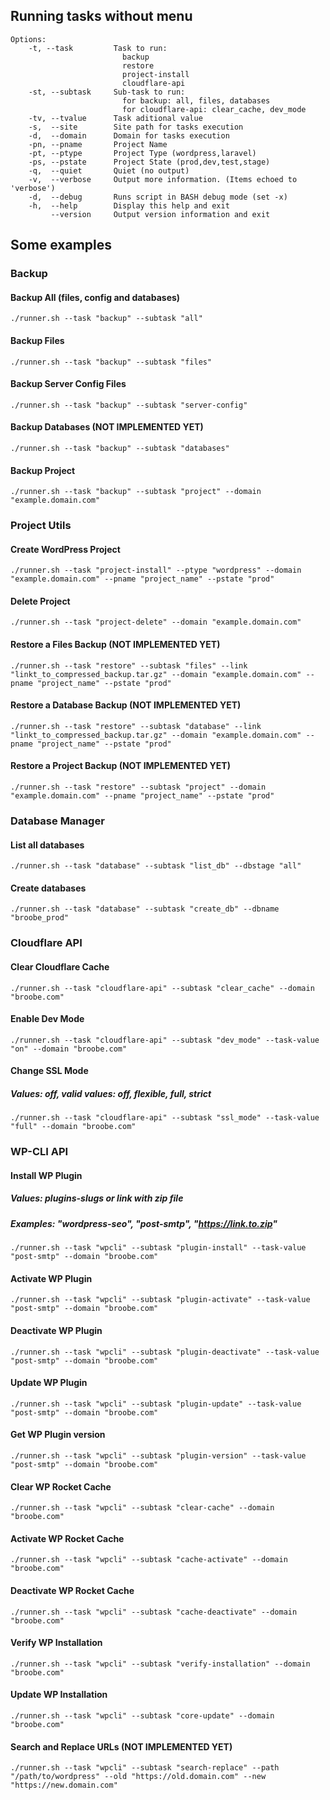 ## Running tasks without menu

```
Options:
    -t, --task         Task to run:
                         backup
                         restore
                         project-install
                         cloudflare-api
    -st, --subtask     Sub-task to run:
                         for backup: all, files, databases
                         for cloudflare-api: clear_cache, dev_mode
    -tv, --tvalue      Task aditional value
    -s,  --site        Site path for tasks execution
    -d,  --domain      Domain for tasks execution
    -pn, --pname       Project Name
    -pt, --ptype       Project Type (wordpress,laravel)
    -ps, --pstate      Project State (prod,dev,test,stage)
    -q,  --quiet       Quiet (no output)
    -v,  --verbose     Output more information. (Items echoed to 'verbose')
    -d,  --debug       Runs script in BASH debug mode (set -x)
    -h,  --help        Display this help and exit
         --version     Output version information and exit
```

## Some examples

### Backup

#### Backup All (files, config and databases)

```
./runner.sh --task "backup" --subtask "all"
```

#### Backup Files

```
./runner.sh --task "backup" --subtask "files"
```

#### Backup Server Config Files

```
./runner.sh --task "backup" --subtask "server-config"
```

#### Backup Databases (NOT IMPLEMENTED YET)

```
./runner.sh --task "backup" --subtask "databases"
```

#### Backup Project

```
./runner.sh --task "backup" --subtask "project" --domain "example.domain.com"
```

### Project Utils

#### Create WordPress Project

```
./runner.sh --task "project-install" --ptype "wordpress" --domain "example.domain.com" --pname "project_name" --pstate "prod"
```

#### Delete Project

```
./runner.sh --task "project-delete" --domain "example.domain.com"
```

#### Restore a Files Backup (NOT IMPLEMENTED YET)

```
./runner.sh --task "restore" --subtask "files" --link "linkt_to_compressed_backup.tar.gz" --domain "example.domain.com" --pname "project_name" --pstate "prod"
```

#### Restore a Database Backup (NOT IMPLEMENTED YET)

```
./runner.sh --task "restore" --subtask "database" --link "linkt_to_compressed_backup.tar.gz" --domain "example.domain.com" --pname "project_name" --pstate "prod"
```

#### Restore a Project Backup (NOT IMPLEMENTED YET)

```
./runner.sh --task "restore" --subtask "project" --domain "example.domain.com" --pname "project_name" --pstate "prod"
```

### Database Manager

#### List all databases

```
./runner.sh --task "database" --subtask "list_db" --dbstage "all"
```

#### Create databases

```
./runner.sh --task "database" --subtask "create_db" --dbname "broobe_prod"
```

### Cloudflare API

#### Clear Cloudflare Cache

```
./runner.sh --task "cloudflare-api" --subtask "clear_cache" --domain "broobe.com"
```

#### Enable Dev Mode

```
./runner.sh --task "cloudflare-api" --subtask "dev_mode" --task-value "on" --domain "broobe.com" 
```

#### Change SSL Mode
##### Values: off, valid values: off, flexible, full, strict

```
./runner.sh --task "cloudflare-api" --subtask "ssl_mode" --task-value "full" --domain "broobe.com" 
```

### WP-CLI API

#### Install WP Plugin
##### Values: plugins-slugs or link with zip file
##### Examples: "wordpress-seo", "post-smtp", "https://link.to.zip"

```
./runner.sh --task "wpcli" --subtask "plugin-install" --task-value "post-smtp" --domain "broobe.com"
```

#### Activate WP Plugin

```
./runner.sh --task "wpcli" --subtask "plugin-activate" --task-value "post-smtp" --domain "broobe.com"
```

#### Deactivate WP Plugin

```
./runner.sh --task "wpcli" --subtask "plugin-deactivate" --task-value "post-smtp" --domain "broobe.com"
```

#### Update WP Plugin

```
./runner.sh --task "wpcli" --subtask "plugin-update" --task-value "post-smtp" --domain "broobe.com"
```

#### Get WP Plugin version

```
./runner.sh --task "wpcli" --subtask "plugin-version" --task-value "post-smtp" --domain "broobe.com"
```

#### Clear WP Rocket Cache

```
./runner.sh --task "wpcli" --subtask "clear-cache" --domain "broobe.com"
```

#### Activate WP Rocket Cache

```
./runner.sh --task "wpcli" --subtask "cache-activate" --domain "broobe.com" 
```

#### Deactivate WP Rocket Cache

```
./runner.sh --task "wpcli" --subtask "cache-deactivate" --domain "broobe.com" 
```

#### Verify WP Installation

```
./runner.sh --task "wpcli" --subtask "verify-installation" --domain "broobe.com" 
```

#### Update WP Installation

```
./runner.sh --task "wpcli" --subtask "core-update" --domain "broobe.com" 
```

#### Search and Replace URLs (NOT IMPLEMENTED YET)

```
./runner.sh --task "wpcli" --subtask "search-replace" --path "/path/to/wordpress" --old "https://old.domain.com" --new "https://new.domain.com"
```
